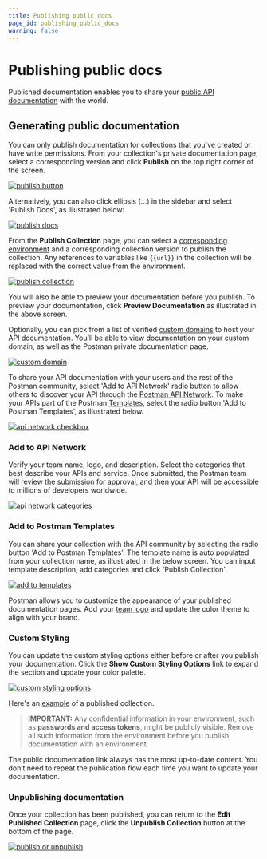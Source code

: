 ```yaml
---
title: Publishing public docs
page_id: publishing_public_docs
warning: false
---
```


# Publishing public docs

Published documentation enables you to share your [public API documentation](postman_for_publishers/public_api_docs.md) with the world.

## Generating public documentation

You can only publish documentation for collections that you've created or have write permissions. From your collection's private documentation page, select a corresponding version and click **Publish** on the top right corner of the screen.

[![publish button](https://s3.amazonaws.com/postman-static-getpostman-com/postman-docs/API-Publish1.png)](https://s3.amazonaws.com/postman-static-getpostman-com/postman-docs/API-Publish1.png)

Alternatively, you can also click ellipsis \(...\) in the sidebar and select 'Publish Docs', as illustrated below:

[![publish docs](https://s3.amazonaws.com/postman-static-getpostman-com/postman-docs/Publish-Docs-Option.png)](https://s3.amazonaws.com/postman-static-getpostman-com/postman-docs/Publish-Docs-Option.png)

From the **Publish Collection** page, you can select a [corresponding environment](postman/api_documentation/environments_and_environment_templates.md) and a corresponding collection version to publish the collection. Any references to variables like `{{url}}` in the collection will be replaced with the correct value from the environment.

[![publish collection](https://s3.amazonaws.com/postman-static-getpostman-com/postman-docs/Publish-Docs-Preview.png)](https://s3.amazonaws.com/postman-static-getpostman-com/postman-docs/Publish-Docs-Preview.png)

You will also be able to preview your documentation before you publish. To preview your documentation, click **Preview Documentation** as illustrated in the above screen.

Optionally, you can pick from a list of verified [custom domains](postman/api_documentation/adding_and_verifying_custom_domains.md) to host your API documentation. You’ll be able to view documentation on your custom domain, as well as the Postman private documentation page.

[![custom domain](https://s3.amazonaws.com/postman-static-getpostman-com/postman-docs/WS-docs-custom-domains.png)](https://s3.amazonaws.com/postman-static-getpostman-com/postman-docs/WS-docs-custom-domains.png)

To share your API documentation with your users and the rest of the Postman community, select 'Add to API Network' radio button to allow others to discover your API through the [Postman API Network](https://github.com/kaustavdm/postman-docs-test/tree/b9c2cefa916197b408de633b2ecb1d256acf0a06/docs/postman/launching_postman/newbutton/README.md#API-Network). To make your APIs part of the Postman [Templates](https://github.com/kaustavdm/postman-docs-test/tree/b9c2cefa916197b408de633b2ecb1d256acf0a06/docs/postman/launching_postman/newbutton/README.md#templates), select the radio button 'Add to Postman Templates', as illustrated below.

[![api network checkbox](https://s3.amazonaws.com/postman-static-getpostman-com/postman-docs/API-Publish3.png)](https://s3.amazonaws.com/postman-static-getpostman-com/postman-docs/API-Publish3.png)

### Add to API Network

Verify your team name, logo, and description. Select the categories that best describe your APIs and service. Once submitted, the Postman team will review the submission for approval, and then your API will be accessible to millions of developers worldwide.

[![api network categories](https://s3.amazonaws.com/postman-static-getpostman-com/postman-docs/api-network-categories.png)](https://s3.amazonaws.com/postman-static-getpostman-com/postman-docs/api-network-categories.png)

### Add to Postman Templates

You can share your collection with the API community by selecting the radio button 'Add to Postman Templates'. The template name is auto populated from your collection name, as illustrated in the below screen. You can input template description, add categories and click 'Publish Collection'.

[![add to templates](https://s3.amazonaws.com/postman-static-getpostman-com/postman-docs/Add+To+Postman+Templates.png)](https://s3.amazonaws.com/postman-static-getpostman-com/postman-docs/Add+To+Postman+Templates.png)

Postman allows you to customize the appearance of your published documentation pages. Add your [team logo](postman/api_documentation/adding_team_name_and_logo.md) and update the color theme to align with your brand.

### Custom Styling

You can update the custom styling options either before or after you publish your documentation. Click the **Show Custom Styling Options** link to expand the section and update your color palette.

[![custom styling options](https://s3.amazonaws.com/postman-static-getpostman-com/postman-docs/WS-docs-custom-styling.png)](https://s3.amazonaws.com/postman-static-getpostman-com/postman-docs/WS-docs-custom-styling.png)

Here's an [example](https://documenter.getpostman.com/view/583/coopers-meal-plan/4u2) of a published collection.

> **IMPORTANT:** Any confidential information in your environment, such as **passwords and access tokens**, might be publicly visible. Remove all such information from the environment before you publish documentation with an environment.

The public documentation link always has the most up-to-date content. You don’t need to repeat the publication flow each time you want to update your documentation.

### Unpublishing documentation

Once your collection has been published, you can return to the **Edit Published Collection** page, click the **Unpublish Collection** button at the bottom of the page.

[![publish or unpublish](https://s3.amazonaws.com/postman-static-getpostman-com/postman-docs/docs-unpublish2.png)](https://s3.amazonaws.com/postman-static-getpostman-com/postman-docs/docs-unpublish2.png)

